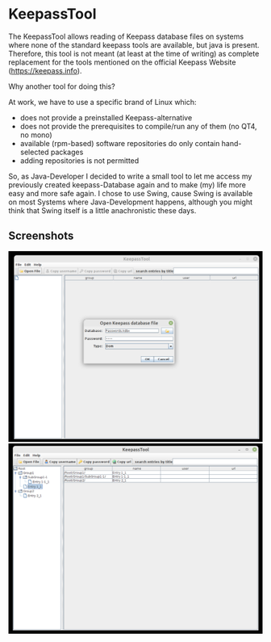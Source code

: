 # KeepassTool

The KeepassTool allows reading of Keepass database files on systems where none of the
standard keepass tools are available, but java is present. Therefore, this tool is not
meant (at least at the time of writing) as complete replacement for the tools
mentioned on the official Keepass Website (https://keepass.info).

Why another tool for doing this?

At work, we have to use a specific brand of Linux which:
* does not provide a preinstalled Keepass-alternative
* does not provide the prerequisites to compile/run any of them (no QT4, no mono)
* available (rpm-based) software repositories do only contain hand-selected packages
* adding repositories is not permitted

So, as Java-Developer I decided to write a small tool to let me access my previously
created keepass-Database again and to make (my) life more easy and more safe again.
I chose to use Swing, cause Swing is available on most Systems where Java-Development
happens, although you might think that Swing itself is a little anachronistic these days.

## Screenshots

![Open database dialog](doc/OpenFile.png)
![Main Screen after opening database](doc/MainScreen.png)
